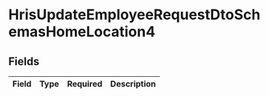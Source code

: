 # HrisUpdateEmployeeRequestDtoSchemasHomeLocation4


## Fields

| Field       | Type        | Required    | Description |
| ----------- | ----------- | ----------- | ----------- |